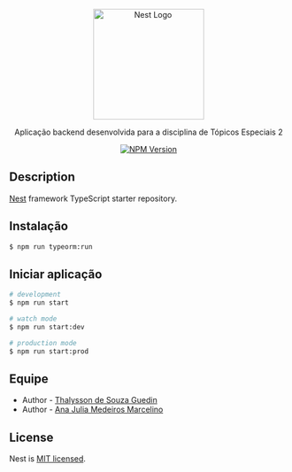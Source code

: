 <p align="center">
  <a href="http://nestjs.com/" target="blank"><img src="https://nestjs.com/img/logo-small.svg" width="200" alt="Nest Logo" /></a>
</p>

[circleci-image]: https://img.shields.io/circleci/build/github/nestjs/nest/master?token=abc123def456
[circleci-url]: https://circleci.com/gh/nestjs/nest

<p align="center">Aplicação backend desenvolvida para a disciplina de Tópicos Especiais 2</p>
<p align="center">
  <a href="https://www.npmjs.com/~nestjscore" target="_blank"><img src="https://img.shields.io/npm/v/@nestjs/core.svg" alt="NPM Version" /></a>
</p>

## Description

[Nest](https://github.com/nestjs/nest) framework TypeScript starter repository.

## Instalação

```bash
$ npm run typeorm:run
```

## Iniciar aplicação

```bash
# development
$ npm run start

# watch mode
$ npm run start:dev

# production mode
$ npm run start:prod
```

## Equipe

- Author - [Thalysson de Souza Guedin](https://github.com/Thalysson-Souza)
- Author - [Ana Julia Medeiros Marcelino](https://nestjs.com/)

## License

Nest is [MIT licensed](LICENSE).
